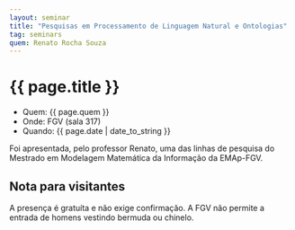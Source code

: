 ```yaml
---
layout: seminar
title: "Pesquisas em Processamento de Linguagem Natural e Ontologias"
tag: seminars
quem: Renato Rocha Souza  
---
```


# {{ page.title }}

- Quem:  {{ page.quem }}
- Onde:  FGV (sala 317)
- Quando: {{ page.date | date_to_string }}

Foi apresentada, pelo professor Renato, uma das linhas de pesquisa do
Mestrado em Modelagem Matemática da Informação da EMAp-FGV.


## Nota para visitantes

A presença é gratuíta e não exige confirmação. A FGV não permite a
entrada de homens vestindo bermuda ou chinelo.
